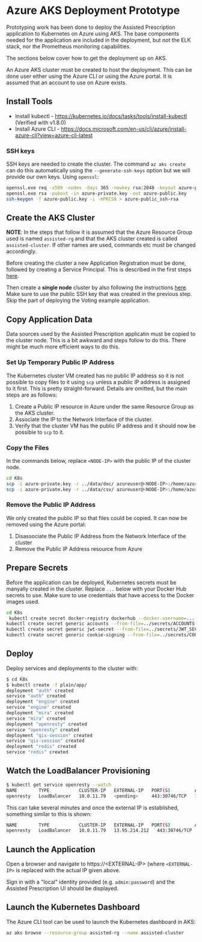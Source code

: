 # Azure AKS Deployment Prototype

Prototyping work has been done to deploy the Assisted Prescription application to Kubernetes on Azure using AKS.
The base components needed for the application are included in the deployment, but not the ELK stack, nor the Prometheus
monitoring capabilities.

The sections below cover how to get the deployment up on AKS.

An Azure AKS cluster must be created to host the deployment. This can be done user either using the Azure CLI or using
the Azure portal. It is assumed that an account to use on Azure exists.

## Install Tools

- Install kubectl - https://kubernetes.io/docs/tasks/tools/install-kubectl  
  (Verified with v1.8.0)
- Install Azure CLI - https://docs.microsoft.com/en-us/cli/azure/install-azure-cli?view=azure-cli-latest

### SSH keys

SSH keys are needed to create the cluster. The command `az aks create` can do this automatically using the
`--generate-ssh-keys` option but we will provide our own keys. Using `openssl`:

```sh
openssl.exe req -x509 -nodes -days 365 -newkey rsa:2048 -keyout azure-private.key -out azure-cert.pem
openssl.exe rsa -pubout -in azure-private.key -out azure-public.key
ssh-keygen -f azure-public.key -i -mPKCS8 > azure-public_ssh-rsa
```

## Create the AKS Cluster

**NOTE**: In the steps that follow it is assumed that the Azure Resource Group used is named `assisted-rg` and that the AKS
cluster created is called `assisted-cluster`. If other names are used, commands etc must be changed accordingly.

Before creating the cluster a new Application Registration must be done, followed by creating a Service Principal.
This is described in the first steps
[here](https://docs.microsoft.com/en-us/azure/aks/kubernetes-walkthrough-portal#create-service-principal).

Then create a **single node** cluster by also following the instructions
[here](https://docs.microsoft.com/en-us/azure/aks/kubernetes-walkthrough-portal#create-aks-cluster). Make sure to use
the public SSH key that was created in the previous step. Skip the part of deploying the Voting example application.

## Copy Application Data

Data sources used by the Assisted Prescription applicatin must be copied to the cluster node. This is a bit awkward and
steps follow to do this. There might be much more efficient ways to do this.

### Set Up Temporary Public IP Address

The Kubernetes cluster VM created has no public IP address so it is not possible to copy files to it using `scp`
unless a public IP address is assigned to it first. This is pretty straight-forward. Details are omitted, but the main
steps are as follows:

1. Create a Public IP resource in Azure under the same Resource Group as the AKS cluster.
1. Associate the IP to the Network Interface of the cluster.
1. Verify that the cluster VM has the public IP address and it should now be possible to `scp` to it.

### Copy the Files

In the commands below, replace `<NODE-IP>` with the public IP of the cluster node.

```sh
cd K8s
scp -i azure-private.key -r ../data/doc/ azureuser@<NODE-IP>:/home/azureuser
scp -i azure-private.key -r ../data/csv/ azureuser@<NODE-IP>:/home/azureuser
```

### Remove the Public IP Address

We only created the public IP so that files could be copied. It can now be removed using the Azure portal:

1. Disassociate the Public IP Address from the Network Interface of the cluster 
1. Remove the Public IP Address resource from Azure

## Prepare Secrets

Before the application can be deployed, Kubernetes secrets must be manyally created in the cluster. Replace `...` below
with your Docker Hub secrets to use. Make sure to use credentials that have access to the Docker images used.

```sh
cd K8s
 kubectl create secret docker-registry dockerhub --docker-username=... --docker-password=... --docker-email=...
kubectl create secret generic accounts --from-file=../secrets/ACCOUNTS
kubectl create secret generic jwt-secret --from-file=../secrets/JWT_SECRET
kubectl create secret generic cookie-signing --from-file=../secrets/COOKIE_SIGNING
```

## Deploy

Deploy services and deployments to the cluster with:

```sh
$ cd K8s
$ kubectl create -f plain/app/
deployment "auth" created
service "auth" created
deployment "engine" created
service "engine" created
deployment "mira" created
service "mira" created
deployment "openresty" created
service "openresty" created
deployment "qix-session" created
service "qix-session" created
deployment "redis" created
service "redis" created
```

## Watch the LoadBalancer Provisioning

```sh
$ kubectl get service openresty --watch
NAME        TYPE           CLUSTER-IP   EXTERNAL-IP   PORT(S)         AGE
openresty   LoadBalancer   10.0.11.79   <pending>     443:30746/TCP   19s 
```

This can take several minutes and once the external IP is established, something similar to this is shown:

```sh
NAME        TYPE           CLUSTER-IP   EXTERNAL-IP   PORT(S)         AGE
openresty   LoadBalancer   10.0.11.79   13.95.214.212   443:30746/TCP   3m
```

## Launch the Application

Open a browser and navigate to https://\<EXTERNAL-IP> (where `<EXTERNAL-IP>` is replaced with the actual IP given above.

Sign in with a "local" identity provided (e.g. `admin:password`) and the Assisted Prescription UI should be displayed.

## Launch the Kubernetes Dashboard

The Azure CLI tool can be used to launch the Kubernetes dashboard in AKS:

```sh
az aks browse --resource-group assisted-rg --name assisted-cluster
```
